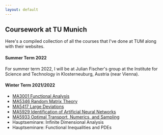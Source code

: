 ```yaml
---
layout: default
---
```


## Coursework at TU Munich

Here's a compiled collection of all the courses that I've done at TUM along with their websites. 

#### Summer Term 2022

For summer term 2022, I will be at Julian Fischer's group at the Institute for Science and Technology in Klosterneuburg, Austria (near Vienna). 

#### Winter Term 2021/2022
* [MA3001 Functional Analysis](https://qwinters.github.io/ma3001-func-analysis)
* [MA5346 Random Matrix Theory](https://qwinters.github.io/ma5346-rmt)
* [MA5417 Large Deviations](https://qwinters.github.io/ma5417-ldp)
* [MA5929 Identification of Artificial Neural Networks](https://qwinters.github.io/ma5929-id-of-ann)
* [MA5933 Optimal Transport, Numerics, and Sampling](https://qwinters.github.io/ma5933-opt-transport)
* Hauptseminare: Infinite Dimensional Analysis
* Hauptseminare: Functional Inequalities and PDEs
